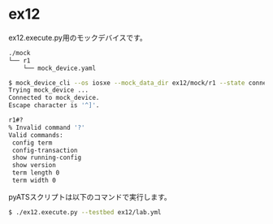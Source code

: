 # ex12

ex12.execute.py用のモックデバイスです。

```bash
./mock
└── r1
    └── mock_device.yaml
```

```bash
$ mock_device_cli --os iosxe --mock_data_dir ex12/mock/r1 --state connect
Trying mock_device ...
Connected to mock_device.
Escape character is '^]'.

r1#?
% Invalid command '?'
Valid commands:
 config term
 config-transaction
 show running-config
 show version
 term length 0
 term width 0
```

pyATSスクリプトは以下のコマンドで実行します。

```bash
$ ./ex12.execute.py --testbed ex12/lab.yml
```
